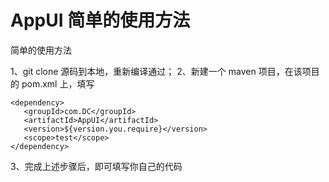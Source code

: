 AppUI 简单的使用方法
===
简单的使用方法

1、git clone 源码到本地，重新编译通过；
2、新建一个 maven 项目，在该项目的 pom.xml 上，填写<br/>
```
<dependency>
   <groupId>com.DC</groupId>
   <artifactId>AppUI</artifactId>
   <version>${version.you.require}</version>
   <scope>test</scope>
</dependency>
```
3、完成上述步骤后，即可填写你自己的代码
